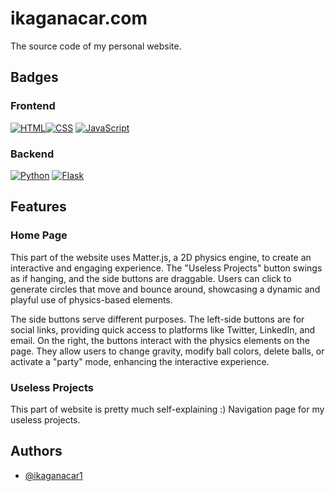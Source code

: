 # ikaganacar.com

The source code of my personal website.


## Badges

### Frontend
[![HTML](https://img.shields.io/badge/HTML-%23E34F26.svg?logo=html5&logoColor=white)](#)[![CSS](https://img.shields.io/badge/CSS-1572B6?logo=css3&logoColor=fff)](#)
[![JavaScript](https://img.shields.io/badge/JavaScript-F7DF1E?logo=javascript&logoColor=000)](#)

### Backend
[![Python](https://img.shields.io/badge/Python-3776AB?logo=python&logoColor=fff)](#)
[![Flask](https://img.shields.io/badge/Flask-000?logo=flask&logoColor=fff)](#)


## Features

### Home Page
This part of the website uses Matter.js, a 2D physics engine, to create an interactive and engaging experience. The "Useless Projects" button swings as if hanging, and the side buttons are draggable. Users can click to generate circles that move and bounce around, showcasing a dynamic and playful use of physics-based elements.

The side buttons serve different purposes. The left-side buttons are for social links, providing quick access to platforms like Twitter, LinkedIn, and email. On the right, the buttons interact with the physics elements on the page. They allow users to change gravity, modify ball colors, delete balls, or activate a "party" mode, enhancing the interactive experience.

### Useless Projects
This part of website is pretty much self-explaining :) Navigation page for my useless projects.

    


## Authors

- [@ikaganacar1](https://github.com/ikaganacar1)
